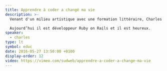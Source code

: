 ```yaml
---
title: Apprendre à coder a changé ma vie
description: >-
  Venant d'un milieu artistique avec une formation littéraire, Charles n’était pas vraiment le type de profil prédisposé à s’intéresser à la programmation. Un bootcamp de neuf semaines lui a ouvert les yeux.

  Aujourd’hui il est développeur Ruby on Rails et il est heureux.
speaker:
  - charles
type: lt
symbol: educ
date: 2016-05-27 13:50:00 +0100
display-order: 12
video: https://vimeo.com/sudweb/apprendre-a-coder-a-change-ma-vie
---
```

